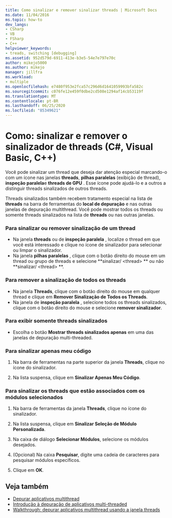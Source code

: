 ```yaml
---
title: Como sinalizar e remover sinalizar threads | Microsoft Docs
ms.date: 11/04/2016
ms.topic: how-to
dev_langs:
- CSharp
- VB
- FSharp
- C++
helpviewer_keywords:
- treads, switching [debugging]
ms.assetid: 952d579d-6911-413e-b3e5-54e7e797e70c
author: mikejo5000
ms.author: mikejo
manager: jillfra
ms.workload:
- multiple
ms.openlocfilehash: e7480f953e2fca57c296d6d1641059993bfa582c
ms.sourcegitcommit: c076fe12e459f0dbe2cd508e1294af14cb53119f
ms.translationtype: MT
ms.contentlocale: pt-BR
ms.lasthandoff: 06/25/2020
ms.locfileid: "85349621"
---
```

# <a name="how-to-flag-and-unflag-threads-c-visual-basic-c"></a>Como: sinalizar e remover o sinalizador de threads (C#, Visual Basic, C++)

Você pode sinalizar um thread que deseja dar atenção especial marcando-o com um ícone nas janelas **threads**, **pilhas paralelas** (exibição de thread), **inspeção paralela**e **threads de GPU** . Esse ícone pode ajudá-lo e a outros a distinguir threads sinalizados de outros threads.

Threads sinalizados também recebem tratamento especial na lista de **threads** na barra de ferramentas do **local de depuração** e nas outras janelas de depuração multithread. Você pode mostrar todos os threads ou somente threads sinalizados na lista de **threads** ou nas outras janelas.

### <a name="to-flag-or-unflag-a-thread"></a>Para sinalizar ou remover sinalização de um thread

- Na janela **threads** ou de **inspeção paralela** , localize o thread em que você está interessado e clique no ícone de sinalizador para selecionar ou limpar o sinalizador.
- Na janela **pilhas paralelas** , clique com o botão direito do mouse em um thread ou grupo de threads e selecione **sinalizar/ \<thread> ** ou não **sinalizar/ \<thread> **.

### <a name="to-unflag-all-threads"></a>Para remover a sinalização de todos os threads

- Na janela **Threads**, clique com o botão direito do mouse em qualquer thread e clique em **Remover Sinalização de Todos os Threads**.
- Na janela de **inspeção paralela** , selecione todos os threads sinalizados, clique com o botão direito do mouse e selecione **remover sinalizador**.

### <a name="to-display-only-flagged-threads"></a>Para exibir somente threads sinalizados

- Escolha o botão **Mostrar threads sinalizados apenas** em uma das janelas de depuração multi-threaded.

### <a name="to-flag-just-my-code"></a>Para sinalizar apenas meu código

1. Na barra de ferramentas na parte superior da janela **Threads**, clique no ícone do sinalizador.

2. Na lista suspensa, clique em **Sinalizar Apenas Meu Código**.

### <a name="to-flag-threads-that-are-associated-with-selected-modules"></a>Para sinalizar os threads que estão associados com os módulos selecionados

1. Na barra de ferramentas da janela **Threads**, clique no ícone do sinalizador.

2. Na lista suspensa, clique em **Sinalizar Seleção de Módulo Personalizada**.

3. Na caixa de diálogo **Selecionar Módulos**, selecione os módulos desejados.

4. (Opcional) Na caixa **Pesquisar**, digite uma cadeia de caracteres para pesquisar módulos específicos.

5. Clique em **OK**.

## <a name="see-also"></a>Veja também
- [Depurar aplicativos multithread](../debugger/debug-multithreaded-applications-in-visual-studio.md)
- [Introdução à depuração de aplicativos multi-threaded](../debugger/get-started-debugging-multithreaded-apps.md)
- [Walkthrough: depurar aplicativos multithread usando a janela threads](../debugger/how-to-use-the-threads-window.md)